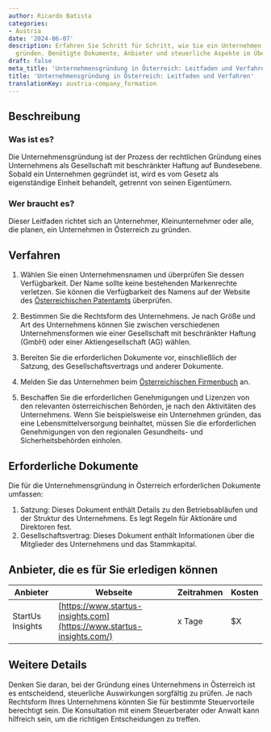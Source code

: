 ```yaml
---
author: Ricardo Batista
categories:
- Austria
date: '2024-06-07'
description: Erfahren Sie Schritt für Schritt, wie Sie ein Unternehmen in Österreich
  gründen. Benötigte Dokumente, Anbieter und steuerliche Aspekte im Überblick.
draft: false
meta_title: 'Unternehmensgründung in Österreich: Leitfaden und Verfahren'
title: 'Unternehmensgründung in Österreich: Leitfaden und Verfahren'
translationKey: austria-company_formation
---
```



## Beschreibung
### Was ist es?
Die Unternehmensgründung ist der Prozess der rechtlichen Gründung eines Unternehmens als Gesellschaft mit beschränkter Haftung auf Bundesebene. Sobald ein Unternehmen gegründet ist, wird es vom Gesetz als eigenständige Einheit behandelt, getrennt von seinen Eigentümern.

### Wer braucht es?
Dieser Leitfaden richtet sich an Unternehmer, Kleinunternehmer oder alle, die planen, ein Unternehmen in Österreich zu gründen.

## Verfahren
1. Wählen Sie einen Unternehmensnamen und überprüfen Sie dessen Verfügbarkeit. Der Name sollte keine bestehenden Markenrechte verletzen. Sie können die Verfügbarkeit des Namens auf der Website des [Österreichischen Patentamts](https://www.patentamt.at/) überprüfen.

2. Bestimmen Sie die Rechtsform des Unternehmens. Je nach Größe und Art des Unternehmens können Sie zwischen verschiedenen Unternehmensformen wie einer Gesellschaft mit beschränkter Haftung (GmbH) oder einer Aktiengesellschaft (AG) wählen.

3. Bereiten Sie die erforderlichen Dokumente vor, einschließlich der Satzung, des Gesellschaftsvertrags und anderer Dokumente.

4. Melden Sie das Unternehmen beim [Österreichischen Firmenbuch](https://www.justiz.gv.at/web2013/html/default/2c9484852308c2a601240b73af3c13a8.de.html) an.

5. Beschaffen Sie die erforderlichen Genehmigungen und Lizenzen von den relevanten österreichischen Behörden, je nach den Aktivitäten des Unternehmens. Wenn Sie beispielsweise ein Unternehmen gründen, das eine Lebensmittelversorgung beinhaltet, müssen Sie die erforderlichen Genehmigungen von den regionalen Gesundheits- und Sicherheitsbehörden einholen.

## Erforderliche Dokumente
Die für die Unternehmensgründung in Österreich erforderlichen Dokumente umfassen:
1. Satzung: Dieses Dokument enthält Details zu den Betriebsabläufen und der Struktur des Unternehmens. Es legt Regeln für Aktionäre und Direktoren fest.
2. Gesellschaftsvertrag: Dieses Dokument enthält Informationen über die Mitglieder des Unternehmens und das Stammkapital.

## Anbieter, die es für Sie erledigen können

| Anbieter         |  Webseite         | Zeitrahmen  | Kosten |
| ---------------- | ----------------- | ----------  | ------ |
| StartUs Insights | [https://www.startus-insights.com](https://www.startus-insights.com/) | x Tage | $X |

## Weitere Details
Denken Sie daran, bei der Gründung eines Unternehmens in Österreich ist es entscheidend, steuerliche Auswirkungen sorgfältig zu prüfen. Je nach Rechtsform Ihres Unternehmens könnten Sie für bestimmte Steuervorteile berechtigt sein. Die Konsultation mit einem Steuerberater oder Anwalt kann hilfreich sein, um die richtigen Entscheidungen zu treffen.